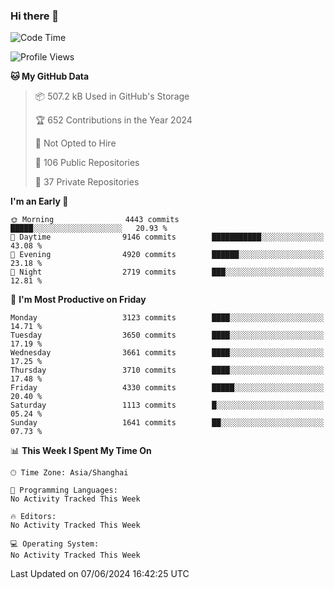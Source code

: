 ### Hi there 👋

<!--
**qbosen/qbosen** is a ✨ _special_ ✨ repository because its `README.md` (this file) appears on your GitHub profile.

Here are some ideas to get you started:

- 🔭 I’m currently working on ...
- 🌱 I’m currently learning ...
- 👯 I’m looking to collaborate on ...
- 🤔 I’m looking for help with ...
- 💬 Ask me about ...
- 📫 How to reach me: ...
- 😄 Pronouns: ...
- ⚡ Fun fact: ...
-->

<!--START_SECTION:waka-->
![Code Time](http://img.shields.io/badge/Code%20Time-2%2C111%20hrs%2036%20mins-blue)

![Profile Views](http://img.shields.io/badge/Profile%20Views-0-blue)

**🐱 My GitHub Data** 

> 📦 507.2 kB Used in GitHub's Storage 
 > 
> 🏆 652 Contributions in the Year 2024
 > 
> 🚫 Not Opted to Hire
 > 
> 📜 106 Public Repositories 
 > 
> 🔑 37 Private Repositories 
 > 
**I'm an Early 🐤** 

```text
🌞 Morning                4443 commits        █████░░░░░░░░░░░░░░░░░░░░   20.93 % 
🌆 Daytime                9146 commits        ███████████░░░░░░░░░░░░░░   43.08 % 
🌃 Evening                4920 commits        ██████░░░░░░░░░░░░░░░░░░░   23.18 % 
🌙 Night                  2719 commits        ███░░░░░░░░░░░░░░░░░░░░░░   12.81 % 
```
📅 **I'm Most Productive on Friday** 

```text
Monday                   3123 commits        ████░░░░░░░░░░░░░░░░░░░░░   14.71 % 
Tuesday                  3650 commits        ████░░░░░░░░░░░░░░░░░░░░░   17.19 % 
Wednesday                3661 commits        ████░░░░░░░░░░░░░░░░░░░░░   17.25 % 
Thursday                 3710 commits        ████░░░░░░░░░░░░░░░░░░░░░   17.48 % 
Friday                   4330 commits        █████░░░░░░░░░░░░░░░░░░░░   20.40 % 
Saturday                 1113 commits        █░░░░░░░░░░░░░░░░░░░░░░░░   05.24 % 
Sunday                   1641 commits        ██░░░░░░░░░░░░░░░░░░░░░░░   07.73 % 
```


📊 **This Week I Spent My Time On** 

```text
🕑︎ Time Zone: Asia/Shanghai

💬 Programming Languages: 
No Activity Tracked This Week

🔥 Editors: 
No Activity Tracked This Week

💻 Operating System: 
No Activity Tracked This Week
```


 Last Updated on 07/06/2024 16:42:25 UTC
<!--END_SECTION:waka-->
